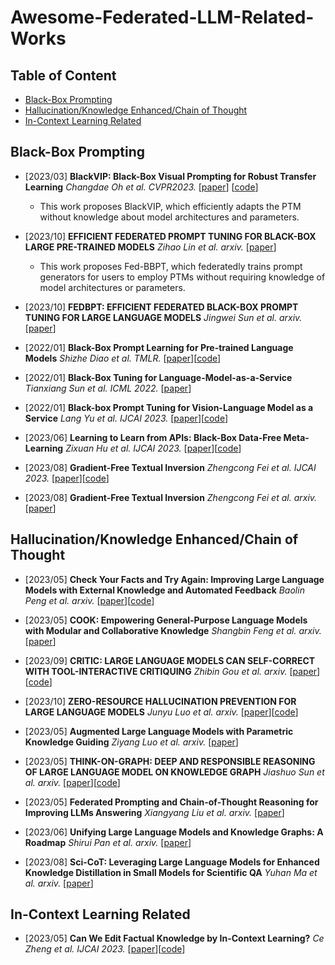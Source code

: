 # Awesome-Federated-LLM-Related-Works

## Table of Content

- [Black-Box Prompting](#Black-Box-Prompting)
- [Hallucination/Knowledge Enhanced/Chain of Thought](#Hallucination/Knowledge-Enhanced/Chain-of-Thought)
- [In-Context Learning Related](#In-Context-Learning-Related)

## Black-Box Prompting
- [2023/03] **BlackVIP: Black-Box Visual Prompting for Robust Transfer Learning** *Changdae Oh et al. CVPR2023.* [[paper](https://arxiv.org/abs/2303.14773)] [[code](https://github.com/changdaeoh/BlackVIP)]
  - This work proposes BlackVIP, which efficiently adapts the PTM without knowledge about model architectures and parameters.
 
- [2023/10] **EFFICIENT FEDERATED PROMPT TUNING FOR BLACK-BOX LARGE PRE-TRAINED MODELS** *Zihao Lin et al. arxiv.* [[paper](https://arxiv.org/abs/2310.03123)]
  - This work proposes Fed-BBPT, which federatedly trains prompt generators for users to employ PTMs without requiring knowledge of model architectures or parameters.

- [2023/10] **FEDBPT: EFFICIENT FEDERATED BLACK-BOX PROMPT TUNING FOR LARGE LANGUAGE MODELS** *Jingwei Sun et al. arxiv.* [[paper](https://arxiv.org/abs/2310.01467)]

- [2022/01] **Black-Box Prompt Learning for Pre-trained Language Models** *Shizhe Diao et al. TMLR.* [[paper](https://arxiv.org/abs/2201.08531)][[code]( https://github.com/shizhediao/Black-Box-Prompt-Learning)]

- [2022/01] **Black-Box Tuning for Language-Model-as-a-Service** *Tianxiang Sun et al. ICML 2022.* [[paper](https://arxiv.org/abs/2201.03514)]

- [2022/01] **Black-box Prompt Tuning for Vision-Language Model as a Service** *Lang Yu et al. IJCAI 2023.* [[paper](https://www.ijcai.org/proceedings/2023/0187.pdf)][[code](https://github.com/BruthYU/BPT-VLM)]

- [2023/06] **Learning to Learn from APIs: Black-Box Data-Free Meta-Learning** *Zixuan Hu et al. IJCAI 2023.* [[paper](https://arxiv.org/abs/2305.18413)][[code](https://github.com/Egg-Hu/BiDf-MKD)]

- [2023/08] **Gradient-Free Textual Inversion** *Zhengcong Fei et al. IJCAI 2023.* [[paper](https://arxiv.org/abs/2304.05818)][[code](https://github.com/feizc/Gradient-Free-Textual-Inversion)]

- [2023/08] **Gradient-Free Textual Inversion** *Zhengcong Fei et al. arxiv.* [[paper](https://arxiv.org/abs/2304.05818)]

## Hallucination/Knowledge Enhanced/Chain of Thought
- [2023/05] **Check Your Facts and Try Again: Improving Large Language Models with External Knowledge and Automated Feedback** *Baolin Peng et al. arxiv.* [[paper](https://arxiv.org/abs/2302.12813)][[code](https://github.com/feizc/Gradient-Free-Textual-Inversion)]

- [2023/05] **COOK: Empowering General-Purpose Language Models with Modular and Collaborative Knowledge** *Shangbin Feng et al. arxiv.* [[paper](https://arxiv.org/abs/2305.09955)]

- [2023/09] **CRITIC: LARGE LANGUAGE MODELS CAN SELF-CORRECT WITH TOOL-INTERACTIVE CRITIQUING** *Zhibin Gou et al. arxiv.* [[paper](https://arxiv.org/abs/2305.11738)][[code](https://github.com/microsoft/ProphetNet/tree/master/CRITIC)]

- [2023/10] **ZERO-RESOURCE HALLUCINATION PREVENTION FOR LARGE LANGUAGE MODELS** *Junyu Luo et al. arxiv.* [[paper](https://arxiv.org/abs/2309.02654)][[code](https://github.com/soap117/Self-evaluation)]

- [2023/05] **Augmented Large Language Models with Parametric Knowledge Guiding** *Ziyang Luo et al. arxiv.* [[paper](https://arxiv.org/abs/2305.04757)]

- [2023/05] **THINK-ON-GRAPH: DEEP AND RESPONSIBLE REASONING OF LARGE LANGUAGE MODEL ON KNOWLEDGE GRAPH** *Jiashuo Sun et al. arxiv.* [[paper](https://arxiv.org/abs/2307.07697)][[code](https://github.com/GasolSun36/ToG)]

- [2023/05] **Federated Prompting and Chain-of-Thought Reasoning for Improving LLMs Answering** *Xiangyang Liu et al. arxiv.* [[paper](https://arxiv.org/abs/2304.13911)]

- [2023/06] **Unifying Large Language Models and Knowledge Graphs: A Roadmap** *Shirui Pan et al. arxiv.* [[paper](https://arxiv.org/abs/2306.08302)]

- [2023/08] **Sci-CoT: Leveraging Large Language Models for Enhanced Knowledge Distillation in Small Models for Scientific QA** *Yuhan Ma et al. arxiv.* [[paper](https://arxiv.org/abs/2308.04679)]

## In-Context Learning Related
- [2023/05] **Can We Edit Factual Knowledge by In-Context Learning?** *Ce Zheng et al. IJCAI 2023.* [[paper](https://arxiv.org/abs/2305.12740)][[code](https://github.com/PKUnlp-icler/IKE)]


